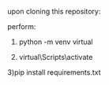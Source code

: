 upon cloning this repository:

perform:


1) python -m venv virtual



2) virtual\Scripts\activate


3)pip install requirements.txt
